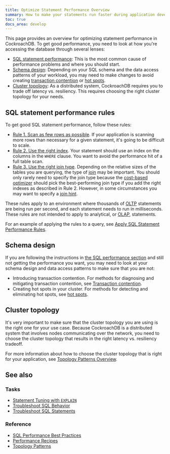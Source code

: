 ```yaml
---
title: Optimize Statement Performance Overview
summary: How to make your statements run faster during application development.
toc: true
docs_area: develop
---
```


This page provides an overview for optimizing statement performance in CockroachDB. To get good performance, you need to look at how you're accessing the database through several lenses:

- [SQL statement performance](#sql-statement-performance-rules): This is the most common cause of performance problems and where you should start.
- [Schema design](#schema-design): Depending on your SQL schema and the data access patterns of your workload, you may need to make changes to avoid creating [transaction contention](performance-best-practices-overview.html#transaction-contention) or [hot spots](performance-best-practices-overview.html#hot-spots).
- [Cluster topology](#cluster-topology): As a distributed system, CockroachDB requires you to trade off latency vs. resiliency. This requires choosing the right cluster topology for your needs.

## SQL statement performance rules

To get good SQL statement performance, follow these rules:

- [Rule 1. Scan as few rows as possible](apply-statement-performance-rules.html#rule-1-scan-as-few-rows-as-possible). If your application is scanning more rows than necessary for a given statement, it's going to be difficult to scale.
- [Rule 2. Use the right index](apply-statement-performance-rules.html#rule-2-use-the-right-index). Your statement should use an index on the columns in the `WHERE` clause. You want to avoid the performance hit of a full table scan.
- [Rule 3. Use the right join type](apply-statement-performance-rules.html#rule-3-use-the-right-join-type). Depending on the relative sizes of the tables you are querying, the type of [join](joins.html) may be important. You should only rarely need to specify the join type because the [cost-based optimizer](cost-based-optimizer.html) should pick the best-performing join type if you add the right indexes as described in Rule 2. However, in some circumstances you may want to specify a [join hint](cost-based-optimizer.html#join-hints).

These rules apply to an environment where thousands of [OLTP](https://wikipedia.org/wiki/Online_transaction_processing) statements are being run per second, and each statement needs to run in milliseconds. These rules are not intended to apply to analytical, or [OLAP](https://wikipedia.org/wiki/Online_analytical_processing), statements.

For an example of applying the rules to a query, see [Apply SQL Statement Performance Rules](apply-statement-performance-rules.html).

## Schema design

If you are following the instructions in [the SQL performance section](#sql-statement-performance-rules) and still not getting the performance you want, you may need to look at your schema design and data access patterns to make sure that you are not:

- Introducing transaction contention. For methods for diagnosing and mitigating transaction contention, see [Transaction contention](performance-best-practices-overview.html#transaction-contention).
- Creating hot spots in your cluster. For methods for detecting and eliminating hot spots, see [hot spots](performance-best-practices-overview.html#hot-spots).

## Cluster topology

It's very important to make sure that the cluster topology you are using is the right one for your use case. Because CockroachDB is a distributed system that involves nodes communicating over the network, you need to choose the cluster topology that results in the right latency vs. resiliency tradeoff.

For more information about how to choose the cluster topology that is right for your application, see [Topology Patterns Overview](topology-patterns.html).

## See also

### Tasks

- [Statement Tuning with `EXPLAIN`](sql-tuning-with-explain.html)
- [Troubleshoot SQL Behavior](query-behavior-troubleshooting.html)
- [Troubleshoot SQL Statements](query-behavior-troubleshooting.html)

### Reference

- [SQL Performance Best Practices](performance-best-practices-overview.html)
- [Performance Recipes](performance-recipes.html)
- [Topology Patterns](topology-patterns.html)
